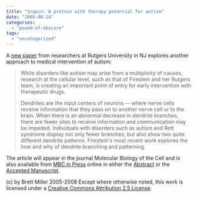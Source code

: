 ```yaml
---
title: "Snapin: A protein with therapy potential for autism"
date: "2005-08-24"
categories: 
  - "pound-of-obscure"
tags: 
  - "uncategorized"
---
```


A [new paper](http://www.eurekalert.org/pub_releases/2005-08/rtsu-sap081805.php) from researchers at Rutgers University in NJ explores another approach to medical intervention of autism:

> While disorders like autism may arise from a multiplicity of causes, research at the cellular level, such as that of Firestein and her Rutgers team, is creating an important point of entry for early intervention with therapeutic drugs.  
>   
> Dendrites are the input centers of neurons -- where nerve cells receive information that they pass on to another nerve cell or to the brain. When there is an abnormal decrease in dendrite branches, there are fewer sites to receive information and communication may be impeded. Individuals with disorders such as autism and Rett syndrome display not only fewer branches, but also show two quite different dendrite patterns. Firestein's most recent work explores the how and why of dendrite branching and patterning.

The article will appear in the journal Molecular Biology of the Cell and is also available from [MBC in Press](http://www.molbiolcell.org/in_press.shtml) online in either the [Abstract](http://www.molbiolcell.org/cgi/content/abstract/E05-02-0165v1) or the [Accepted Manuscript](http://www.molbiolcell.org/cgi/reprint/E05-02-0165v1).

(c) by Brett Miller 2005-2008 Except where otherwise noted, this work is licensed under a [Creative Commons Attribution 2.5 License](http://creativecommons.org/licenses/by/2.5/).
